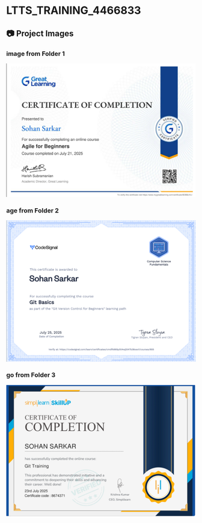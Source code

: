 # LTTS_TRAINING_4466833
## 📷 Project Images

### image from Folder 1
![Agile_GreatLearning_4466833](Agile_GreatLearning/Agile_GreatLearning_4466833.png)

### age from Folder 2
![Git_CodeSignal](Git_CodeSignal/Git_CodeSignal.png)

### go from Folder 3
![Git_simpleLearn4466833](Git_simplelearn/Git_simpleLearn4466833.png)

